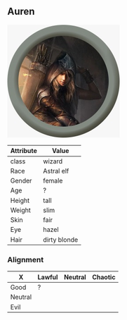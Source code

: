 ## Auren

![mugshot](/party/auren/auren.jpeg "Auren")

| Attribute | Value        |
| --------- | ------------ |
| class     | wizard       |
| Race      | Astral elf   |
| Gender    | female       |
| Age       | ?            |
| Height    | tall         |
| Weight    | slim         |
| Skin      | fair         |
| Eye       | hazel        |
| Hair      | dirty blonde |

### Alignment

| X       | Lawful | Neutral | Chaotic |
| ------- | ------ | ------- | ------- |
| Good    | ?      |         |         |
| Neutral |        |         |         |
| Evil    |        |         |         |
